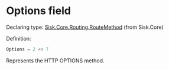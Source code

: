 <!--

Copyrights 2023 Sisk Framework - CypherPotato
Published under MIT license

!!! DO NOT EDIT THIS FILE !!!
This file was generated by a tool in the Sisk package. To edit the information in this documentation,
edit the XML documentation present in the Sisk source code.

-->


# Options field

Declaring type: [Sisk.Core.Routing.RouteMethod](/spec/Sisk.Core.Routing.RouteMethod.md) (from Sisk.Core)


Definition:

```cs
Options = 2 << 7
```

Represents the HTTP OPTIONS method.

